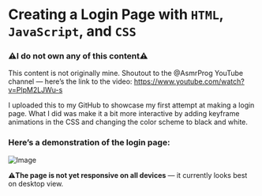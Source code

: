 # Creating a Login Page with `HTML`, `JavaScript`, and `CSS`
### ⚠️I do not own any of this content⚠️

This content is not originally mine. Shoutout to the @AsmrProg YouTube channel — here’s the link to the video: https://www.youtube.com/watch?v=PlpM2LJWu-s

I uploaded this to my GitHub to showcase my first attempt at making a login page. What I did was make it a bit more interactive by adding keyframe animations in the CSS and changing the color scheme to black and white.

### Here’s a demonstration of the login page:
![Image](https://github.com/user-attachments/assets/7db0c955-5376-4591-9170-c7f68aa36aba)

**⚠️The page is not yet responsive on all devices** — it currently looks best on desktop view.
